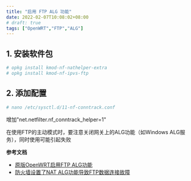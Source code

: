 ```yaml
---
title: "启用 FTP ALG 功能"
date: 2022-02-07T10:08:02+08:00
# draft: true
tags: ["OpenWRT","FTP","ALG"]
---
```


## 1. 安装软件包
```bash
# opkg install kmod-nf-nathelper-extra
# opkg install kmod-nf-ipvs-ftp
```

## 2. 添加配置
```bash
# nano /etc/sysctl.d/11-nf-conntrack.conf
```

增加"net.netfilter.nf_conntrack_helper=1"

在使用FTP的主动模式时，要注意关闭网关上的ALG功能（如Windows ALG服务），同时使用可能引起失败

**参考文档**

- [原版OpenWRT启用FTP ALG功能](https://vnf.cc/2021/02/openwrt-ftp-alg/)
- [防火墙设置了NAT ALG功能导致FTP数据连接故障](https://blog.moper.net/2210.html)